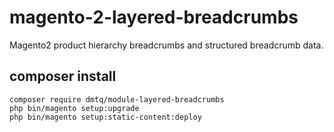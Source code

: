 # magento-2-layered-breadcrumbs
Magento2 product hierarchy breadcrumbs and structured breadcrumb data.
## composer install
```
composer require dmtq/module-layered-breadcrumbs
php bin/magento setup:upgrade
php bin/magento setup:static-content:deploy
```

